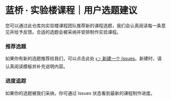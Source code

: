 # 蓝桥 · 实验楼课程｜用户选题建议

您可以通过此仓库向实验楼课程团队推荐新的课程选题，我们会认真阅读每一条意见并给予反馈。合适的选题会被采纳并安排制作实验课程。

### 推荐选题

如果你有新的选题推荐给我们，可以点击此处 [👉 新建一个 Issues](https://github.com/huhuhang/suggestion/issues/new/choose)。新建时，请认真阅读模板并补充说明内容。

### 进度追踪

如果你的选题被我们采纳，你可通过 Issues 状态看到最新的课程制作进度。
